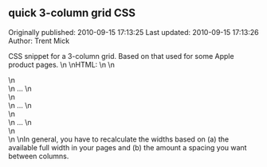 ## quick 3-column grid CSS

Originally published: 2010-09-15 17:13:25
Last updated: 2010-09-15 17:13:26
Author: Trent Mick

CSS snippet for a 3-column grid. Based on that used for some Apple product pages.\n\nHTML:\n\n    <div class="grid3col">\n      <div class="column first">\n        ...\n      </div>\n      <div class="column">\n        ...\n      </div>\n      <div class="column last">\n        ...\n      </div>\n    </div>\n\nIn general, you have to recalculate the widths based on (a) the available full width in your pages and (b) the amount a spacing you want between columns.
